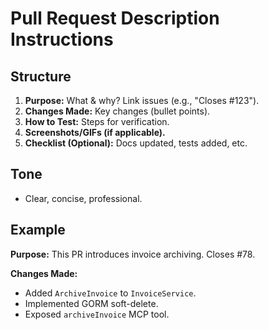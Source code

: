 # Pull Request Description Instructions

## Structure
1.  **Purpose:** What & why? Link issues (e.g., "Closes #123").
2.  **Changes Made:** Key changes (bullet points).
3.  **How to Test:** Steps for verification.
4.  **Screenshots/GIFs (if applicable).**
5.  **Checklist (Optional):** Docs updated, tests added, etc.

## Tone
- Clear, concise, professional.

## Example
**Purpose:**
This PR introduces invoice archiving. Closes #78.

**Changes Made:**
- Added `ArchiveInvoice` to `InvoiceService`.
- Implemented GORM soft-delete.
- Exposed `archiveInvoice` MCP tool.

